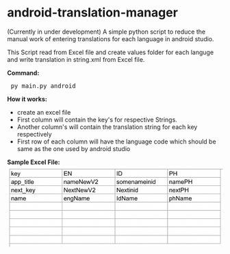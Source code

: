 # android-translation-manager
(Currently in under development) A simple python script to reduce the manual work of entering translations for each language in android studio.

This Script read from Excel file and create values folder for each languge and write translation in string.xml from Excel file.

<B>Command: </B> <pre> py main.py android </pre>

<B> How it works: </B>
<UL>
  <li>create an excel file</li>
  <li>First column will contain the key's for respective Strings.</li>
  <li>Another column's will contain the translation string for each key respectively</li>
  <li>First row of each column will have the language code which should be same as the one used by android studio </li>
</UL>

<B> Sample Excel File: </B>
![Excel File Format](excel_file.png)


